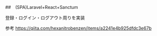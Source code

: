 ##　(SPA)Laravel+React+Sanctum

登録・ログイン・ログアウト周りを実装

参考
https://qiita.com/hexanitrobenzen/items/a2241e4b925dfdc3e67b
